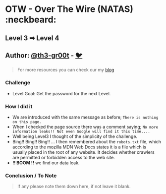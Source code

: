 # OTW - Over The Wire (NATAS) :neckbeard:

## Level 3 ➡ Level 4
## Author: [@th3-gr00t](https://th33-gr00t.tk/) -  [:bird:](https://twitter.com/th3_gr00t/)

> For more resources you can check our my [blog](https://th33gr00t.blogspot.com/)

### Challenge

- Level Goal: Get the password for the next Level.

### How I did it

- We are introduced with the same message as before; `There is nothing on this page.`
- When I checked the page source there was a comment saying; `No more information leaks!! Not even Google will find it this time....`
- Well being Level3 I thought of the simplicity of the challenge.
- Bing!! Bing!! Bing!! ... I then remembered about the `robots.txt` file, which according to the mozilla MDN Web Docs states it is a file which is usually placed in the root of any website. It decides whether crawlers are permitted or forbidden access to the web site.
- **!! BOOM !!** we find our data leak.

### Conclusion / To Note

> If any please note them down here, if not leave it blank. 
